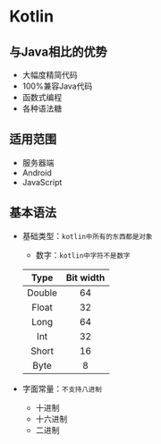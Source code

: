# Kotlin

## 与Java相比的优势

+ 大幅度精简代码 
+ 100%兼容Java代码
+ 函数式编程
+ 各种语法糖

## 适用范围

+ 服务器端
+ Android
+ JavaScript

## 基本语法

+ 基础类型：`kotlin中所有的东西都是对象`
	+ 数字：`kotlin中字符不是数字`

	| Type | Bit width |
	| :--: | :--: |
	|Double|64|
	|Float|32| 
	|Long|64|
	|Int|32|
	|Short|16|
	|Byte|8|
	
+ 字面常量：`不支持八进制`
	+ 十进制
	+ 十六进制
	+ 二进制 
 
